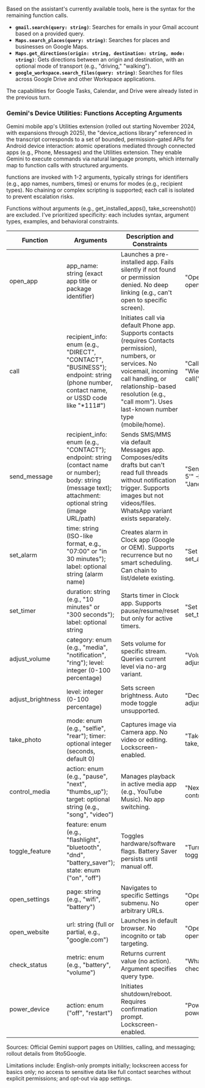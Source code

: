 Based on the assistant's currently available tools, here is the syntax for the remaining function calls.

* **`gmail.search(query: string)`**: Searches for emails in your Gmail account based on a provided query.
* **`Maps.search_places(query: string)`**: Searches for places and businesses on Google Maps.
* **`Maps.get_directions(origin: string, destination: string, mode: string)`**: Gets directions between an origin and destination, with an optional mode of transport (e.g., "driving," "walking").
* **`google_workspace.search_files(query: string)`**: Searches for files across Google Drive and other Workspace applications.

The capabilities for Google Tasks, Calendar, and Drive were already listed in the previous turn.

### Gemini's Device Utilities: Functions Accepting Arguments

 Gemini mobile app's Utilities extension (rolled out starting November 2024, with expansions through 2025), the "device_actions library" referenced in the transcript corresponds to a set of bounded, permission-gated APIs for Android device interaction:  atomic operations mediated through connected apps (e.g., Phone, Messages) and the Utilities extension. They enable Gemini to execute commands via natural language prompts, which internally map to function calls with structured arguments.

 functions are invoked with 1-2 arguments, typically strings for identifiers (e.g., app names, numbers, times) or enums for modes (e.g., recipient types). No chaining or complex scripting is supported; each call is isolated to prevent escalation risks. 

 Functions without arguments (e.g., get_installed_apps(), take_screenshot()) are excluded. I've prioritized specificity: each includes syntax, argument types, examples, and behavioral constraints.

| Function | Arguments | Description and Constraints | Example Prompt Mapping |
|----------|-----------|-----------------------------|-------------------------|
| open_app | app_name: string (exact app title or package identifier) | Launches a pre-installed app. Fails silently if not found or permission denied. No deep linking (e.g., can't open to specific screen). | "Open WhatsApp" → open_app("WhatsApp") |
| call | recipient_info: enum (e.g., "DIRECT", "CONTACT", "BUSINESS"); endpoint: string (phone number, contact name, or USSD code like "*111#") | Initiates call via default Phone app. Supports contacts (requires Contacts permission), numbers, or services. No voicemail, incoming call handling, or relationship-based resolution (e.g., "call mom"). Uses last-known number type (mobile/home). | "Call Wiesław" → call("CONTACT", "Wiesław"); "Calling *111#" → call("DIRECT", "*111#") |
| send_message | recipient_info: enum (e.g., "CONTACT"); endpoint: string (contact name or number); body: string (message text); attachment: optional string (image URL/path) | Sends SMS/MMS via default Messages app. Composes/edits drafts but can't read full threads without notification trigger. Supports images but not videos/files. WhatsApp variant exists separately. | "Send a text to Jane saying 'Meet at 5'" → send_message("CONTACT", "Jane", "Meet at 5") |
| set_alarm | time: string (ISO-like format, e.g., "07:00" or "in 30 minutes"); label: optional string (alarm name) | Creates alarm in Clock app (Google or OEM). Supports recurrence but no smart scheduling. Can chain to list/delete existing. | "Set alarm at 7 AM for work" → set_alarm("07:00", "work") |
| set_timer | duration: string (e.g., "10 minutes" or "300 seconds"); label: optional string | Starts timer in Clock app. Supports pause/resume/reset but only for active timers. | "Set timer for 10 minutes" → set_timer("10 minutes") |
| adjust_volume | category: enum (e.g., "media", "notification", "ring"); level: integer (0-100 percentage) | Sets volume for specific stream. Queries current level via no-arg variant. | "Volume 50%" → adjust_volume("media", 50) |
| adjust_brightness | level: integer (0-100 percentage) | Sets screen brightness. Auto mode toggle unsupported. | "Decrease brightness to 30%" → adjust_brightness(30) |
| take_photo | mode: enum (e.g., "selfie", "rear"); timer: optional integer (seconds, default 0) | Captures image via Camera app. No video or editing. Lockscreen-enabled. | "Take a selfie with 10s timer" → take_photo("selfie", 10) |
| control_media | action: enum (e.g., "pause", "next", "thumbs_up"); target: optional string (e.g., "song", "video") | Manages playback in active media app (e.g., YouTube Music). No app switching. | "Next song" → control_media("next", "song") |
| toggle_feature | feature: enum (e.g., "flashlight", "bluetooth", "dnd", "battery_saver"); state: enum ("on", "off") | Toggles hardware/software flags. Battery Saver persists until manual off. | "Turn on flashlight" → toggle_feature("flashlight", "on") |
| open_settings | page: string (e.g., "wifi", "battery") | Navigates to specific Settings submenu. No arbitrary URLs. | "Open Wi-Fi settings" → open_settings("wifi") |
| open_website | url: string (full or partial, e.g., "google.com") | Launches in default browser. No incognito or tab targeting. | "Open google.com" → open_website("https://google.com") |
| check_status | metric: enum (e.g., "battery", "volume") | Returns current value (no action). Argument specifies query type. | "What’s my battery level?" → check_status("battery") |
| power_device | action: enum ("off", "restart") | Initiates shutdown/reboot. Requires confirmation prompt. Lockscreen-enabled. | "Power off device" → power_device("off") |



Sources: Official Gemini support pages on Utilities, calling, and messaging; rollout details from 9to5Google.

Limitations include: English-only prompts initially; lockscreen access for basics only; no access to sensitive data like full contact searches without explicit permissions; and opt-out via app settings.
